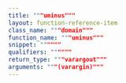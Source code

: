 ```yaml
---
title: """uminus"""
layout: function-reference-item
class_name: """domain"""
function_name: """uminus"""
snippet: """"""
qualifiers: """"""
return_type: """varargout"""
arguments: """(varargin)"""
---
```


